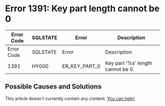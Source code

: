
# Error 1391: Key part length cannot be 0


| Error Code | SQLSTATE | Error | Description |
| --- | --- | --- | --- |
| Error Code | SQLSTATE | Error | Description |
| 1391 | HY000 | ER_KEY_PART_0 | Key part '%s' length cannot be 0 |




## Possible Causes and Solutions


This article doesn't currently contain any content. [You can help!](/kb/en/writing-and-editing-knowledge-base-articles/)

